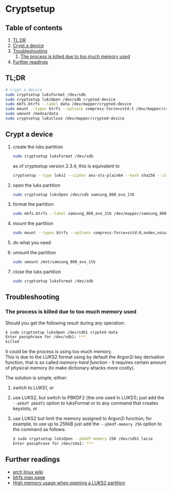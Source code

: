 # Cryptsetup

## Table of contents <!-- omit in toc -->

1. [TL;DR](#tldr)
1. [Crypt a device](#crypt-a-device)
1. [Troubleshooting](#troubleshooting)
   1. [The process is killed due to too much memory used](#the-process-is-killed-due-to-too-much-memory-used)
1. [Further readings](#further-readings)

## TL;DR

```sh
# crypt a device
sudo cryptsetup luksFormat /dev/sdb
sudo cryptsetup luksOpen /dev/sdb crypted-device
sudo mkfs.btrfs --label data /dev/mapper/crypted-device
sudo mount --types btrfs --options compress-force=zstd:3 /dev/mapper/crypted-device /media/data
sudo umount /media/data
sudo cryptsetup luksClose /dev/mapper/crypted-device
```

## Crypt a device

1. create the luks partition

   ```sh
   sudo cryptsetup luksFormat /dev/sdb
   ```

   as of cryptsetup version 2.3.4, this is equivalent to

   ```sh
   cryptsetup --type luks2 --cipher aes-xts-plain64 --hash sha256 --iter-time 2000 --key-size 256 --pbkdf argon2i --sector-size 512 --use-urandom --verify-passphrase luksFormat device
   ```

1. open the luks partition

   ```sh
   sudo cryptsetup luksOpen /dev/sdb samsung_860_evo_1tb
   ```

1. format the partition

   ```sh
   sudo mkfs.btrfs --label samsung_860_evo_1tb /dev/mapper/samsung_860_evo_1tb
   ```

1. mount the partition

   ```sh
   sudo mount --types btrfs --options compress-force=zstd:0,nodev,nosuid,uhelper=udisks2 /dev/mapper/samsung_860_evo_1tb /mnt/samsung_860_evo_1tb
   ```

1. do what you need
1. umount the partition

   ```sh
   sudo umount /mnt/samsung_860_evo_1tb
   ```

1. close the luks partition

   ```sh
   sudo cryptsetup luksFormat /dev/sdb
   ```

## Troubleshooting

### The process is killed due to too much memory used

Should you get the following result during any operation:

```sh
$ sudo cryptsetup luksOpen /dev/sdb1 crypted-data
Enter passphrase for /dev/sdb1: ***
killed
```

it could be the process is using too much memory.  
This is due to the LUKS2 format using by default the Argon2i key derivation function, that is so called _memory-hard function_ - it requires certain amount of physical memory (to make dictionary attacks more costly).

The solution is simple; either:

1. switch to LUKS1, or
2. use LUKS2, but switch to PBKDF2 (the one used in LUKS1); just add the `--pbkdf pbkdf2` option to luksFormat or to any command that creates keyslots, or
3. use LUKS2 but limit the memory assigned to Argon2i function; for example, to use up to 256kB just add the `--pbkdf-memory 256` option to the command as follows:

   ```sh
   $ sudo cryptsetup luksOpen --pbkdf-memory 256 /dev/sdb1 lacie
   Enter passphrase for /dev/sda1: ***
   ```

## Further readings

- [arch linux wiki]
- [btrfs man page]
- [High memory usage when opening a LUKS2 partition]

<!--
  References
  -->

<!-- Others -->
[arch linux wiki]: https://wiki.archlinux.org/index.php/dm-crypt/Device_encryption
[btrfs man page]: https://btrfs.wiki.kernel.org/index.php/Manpage/btrfs(5)
[high memory usage when opening a luks2 partition]: https://gitlab.com/cryptsetup/cryptsetup/issues/372
